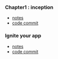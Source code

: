### Chapter1 : inception
- [notes](https://github.com/rhythm55/Namaste-react-restart/blob/main/notes/inception.md)
- [code commit](https://github.com/rhythm55/Namaste-react-restart/commit/c7fff483a081eb777b078422d306db1e060abc69)

### Ignite your app 
- [notes](https://github.com/rhythm55/Namaste-react-restart/blob/main/notes/ignite-your-app.md)
- [code commit](https://github.com/rhythm55/Namaste-react-restart/commit/8c1637309a09121123d2f2fc7e1c74acc323f7db)
